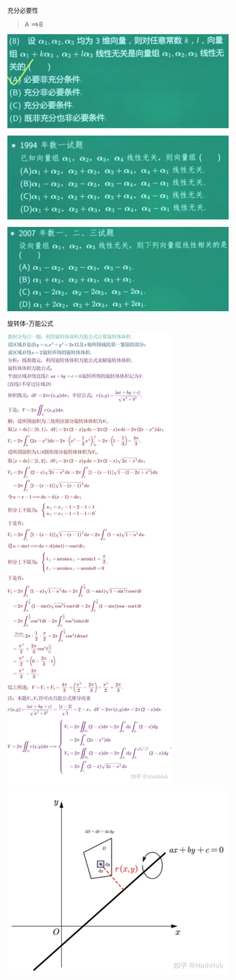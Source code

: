 充分必要性

> A ==>B

![image-20231020193448661](images/image-20231020193448661.png)

![image-20231020193403738](images/image-20231020193403738.png)

![image-20231020193413038](images/image-20231020193413038.png)



旋转体-万能公式

![img](images/v2-42d00a6121a7fbf38fbbb09cfdfa15ed_r.jpg)

![img](images/v2-9559760ed0f7bcd93db6118342b66939_r.jpg)

